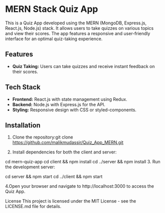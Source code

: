 # MERN Stack Quiz App

This is a Quiz App developed using the MERN (MongoDB, Express.js, React.js, Node.js) stack. It allows users to take quizzes on various topics and view their scores. The app features a responsive and user-friendly interface for an optimal quiz-taking experience.

## Features

- **Quiz Taking:** Users can take quizzes and receive instant feedback on their scores.

## Tech Stack

- **Frontend:** React.js with state management using Redux.
- **Backend:** Node.js with Express.js for the API.
- **Styling:** Responsive design with CSS or styled-components.

## Installation

1. Clone the repository:git clone https://github.com/malikmudassir/Quiz_App_MERN.git

2. Install dependencies for both the client and server:

cd mern-quiz-app
cd client && npm install
cd ../server && npm install 3. Run the development server:

cd server && npm start
cd ../client && npm start

4.Open your browser and navigate to http://localhost:3000 to access the Quiz App.

License
This project is licensed under the MIT License - see the LICENSE.md file for details.
